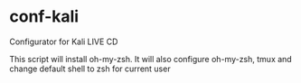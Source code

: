 # conf-kali
Configurator for Kali LIVE CD

This script will install oh-my-zsh.
It will also configure oh-my-zsh, tmux and
change default shell to zsh for current user
